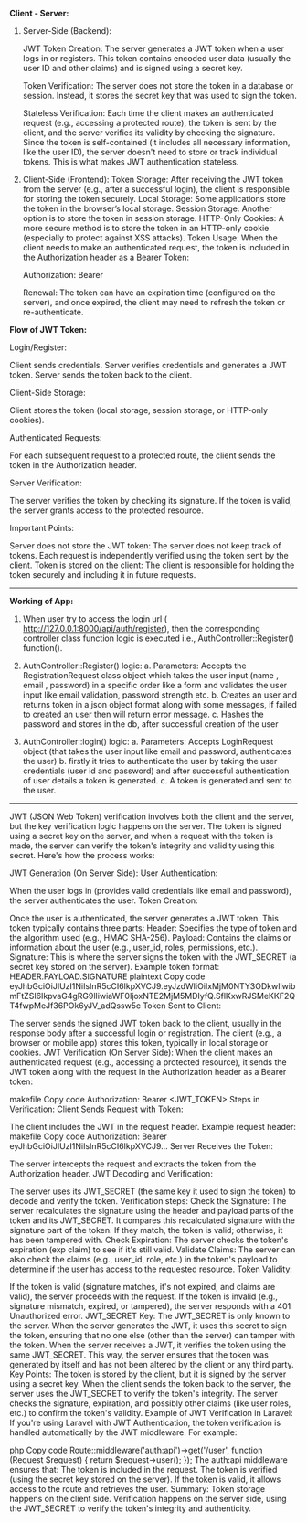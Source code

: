 
**Client - Server:**

1. Server-Side (Backend):
   
    JWT Token Creation: The server generates a JWT token when a user logs in or registers. This token contains encoded user data (usually the user ID and other claims) and is signed using a secret key.

    Token Verification: The server does not store the token in a database or session. Instead, it stores the secret key that was used to sign the token.

    Stateless Verification: Each time the client makes an authenticated request (e.g., accessing a protected route), the token is sent by the client, and the server verifies its validity by checking the    signature. Since the token is self-contained (it includes all necessary information, like the user ID), the server doesn't need to store or track individual tokens. This is what makes JWT authentication stateless.

3. Client-Side (Frontend):
Token Storage: After receiving the JWT token from the server (e.g., after a successful login), the client is responsible for storing the token securely.
Local Storage: Some applications store the token in the browser’s local storage.
Session Storage: Another option is to store the token in session storage.
HTTP-Only Cookies: A more secure method is to store the token in an HTTP-only cookie (especially to protect against XSS attacks).
Token Usage: When the client needs to make an authenticated request, the token is included in the Authorization header as a Bearer Token:

   Authorization: Bearer <JWT>

    Renewal: The token can have an expiration time (configured on the server), and once expired, the client may need to refresh the token or re-authenticate.

**Flow of JWT Token:**

Login/Register:

Client sends credentials.
Server verifies credentials and generates a JWT token.
Server sends the token back to the client.

Client-Side Storage:

Client stores the token (local storage, session storage, or HTTP-only cookies).

Authenticated Requests:

For each subsequent request to a protected route, the client sends the token in the Authorization header.

Server Verification:

The server verifies the token by checking its signature. If the token is valid, the server grants access to the protected resource.

Important Points:

Server does not store the JWT token: The server does not keep track of tokens. Each request is independently verified using the token sent by the client.
Token is stored on the client: The client is responsible for holding the token securely and including it in future requests.



*********************************************************************************************************************************************************************************

**Working of App:**

1. When user try to access the login url ( http://127.0.0.1:8000/api/auth/register), then the corresponding controller class function logic is executed i.e., AuthController::Register() function().
2. AuthController::Register() logic:
    a. Parameters: Accepts the RegistrationRequest class object which takes the user input (name , email , password) in a specific order like a form and validates the user input like email validation, password            strength etc.
    b. Creates an user and returns token in a json object format along with some messages, if failed to created an user then will return error message.
    c. Hashes the password and stores in the db, after successful creation of the user

3. AuthController::login() logic:
    a. Parameters: Accepts LoginRequest object (that takes the user input like email and password, authenticates the user)
    b. firstly it tries to authenticate the user by taking the user credentials (user id and password) and after successful authentication of user details a token is generated.
    c. A token is generated and sent to the user.



















***************************************************************************************************************************************************************************************************************
JWT (JSON Web Token) verification involves both the client and the server, but the key verification logic happens on the server. The token is signed using a secret key on the server, and when a request with the token is made, the server can verify the token's integrity and validity using this secret. Here's how the process works:

JWT Generation (On Server Side):
User Authentication:

When the user logs in (provides valid credentials like email and password), the server authenticates the user.
Token Creation:

Once the user is authenticated, the server generates a JWT token. This token typically contains three parts:
Header: Specifies the type of token and the algorithm used (e.g., HMAC SHA-256).
Payload: Contains the claims or information about the user (e.g., user_id, roles, permissions, etc.).
Signature: This is where the server signs the token with the JWT_SECRET (a secret key stored on the server).
Example token format: HEADER.PAYLOAD.SIGNATURE
plaintext
Copy code
eyJhbGciOiJIUzI1NiIsInR5cCI6IkpXVCJ9.eyJzdWIiOiIxMjM0NTY3ODkwIiwibmFtZSI6IkpvaG4gRG9lIiwiaWF0IjoxNTE2MjM5MDIyfQ.SflKxwRJSMeKKF2QT4fwpMeJf36POk6yJV_adQssw5c
Token Sent to Client:

The server sends the signed JWT token back to the client, usually in the response body after a successful login or registration.
The client (e.g., a browser or mobile app) stores this token, typically in local storage or cookies.
JWT Verification (On Server Side):
When the client makes an authenticated request (e.g., accessing a protected resource), it sends the JWT token along with the request in the Authorization header as a Bearer token:

makefile
Copy code
Authorization: Bearer <JWT_TOKEN>
Steps in Verification:
Client Sends Request with Token:

The client includes the JWT in the request header.
Example request header:
makefile
Copy code
Authorization: Bearer eyJhbGciOiJIUzI1NiIsInR5cCI6IkpXVCJ9...
Server Receives the Token:

The server intercepts the request and extracts the token from the Authorization header.
JWT Decoding and Verification:

The server uses its JWT_SECRET (the same key it used to sign the token) to decode and verify the token.
Verification steps:
Check the Signature: The server recalculates the signature using the header and payload parts of the token and its JWT_SECRET. It compares this recalculated signature with the signature part of the token. If they match, the token is valid; otherwise, it has been tampered with.
Check Expiration: The server checks the token's expiration (exp claim) to see if it's still valid.
Validate Claims: The server can also check the claims (e.g., user_id, role, etc.) in the token's payload to determine if the user has access to the requested resource.
Token Validity:

If the token is valid (signature matches, it's not expired, and claims are valid), the server proceeds with the request.
If the token is invalid (e.g., signature mismatch, expired, or tampered), the server responds with a 401 Unauthorized error.
JWT_SECRET Key:
The JWT_SECRET is only known to the server.
When the server generates the JWT, it uses this secret to sign the token, ensuring that no one else (other than the server) can tamper with the token.
When the server receives a JWT, it verifies the token using the same JWT_SECRET. This way, the server ensures that the token was generated by itself and has not been altered by the client or any third party.
Key Points:
The token is stored by the client, but it is signed by the server using a secret key.
When the client sends the token back to the server, the server uses the JWT_SECRET to verify the token's integrity.
The server checks the signature, expiration, and possibly other claims (like user roles, etc.) to confirm the token's validity.
Example of JWT Verification in Laravel:
If you're using Laravel with JWT Authentication, the token verification is handled automatically by the JWT middleware. For example:

php
Copy code
Route::middleware('auth:api')->get('/user', function (Request $request) {
    return $request->user();
});
The auth:api middleware ensures that:
The token is included in the request.
The token is verified (using the secret key stored on the server).
If the token is valid, it allows access to the route and retrieves the user.
Summary:
Token storage happens on the client side.
Verification happens on the server side, using the JWT_SECRET to verify the token's integrity and authenticity.
   
   

